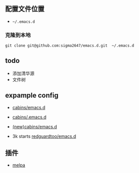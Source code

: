 # 

## 配置文件位置
- `~/.emacs.d`
### 克隆到本地
``` shell
git clone git@github.com:sigma2647/emacs.d.git  ~/.emacs.d
```









## todo
- 添加清华源
- 文件树

## expample config
- [cabins/emacs.d](https://github.com/cabins/emacs.d)

- [cabins/.emacs.d](https://github.com/cabins/.emacs.d)
- [(new)cabins/emacs.d](https://github.com/cabins/emacs.d)
- 3k starts [redguardtoo/emacs.d](https://github.com/redguardtoo/emacs.d)



## 插件
- [melpa](https://melpa.org/#/)
